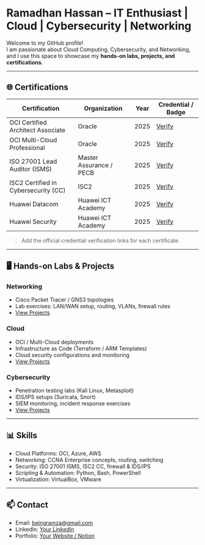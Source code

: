# Ramadhan Hassan – IT Enthusiast | Cloud | Cybersecurity | Networking

Welcome to my GitHub profile!  
I am passionate about Cloud Computing, Cybersecurity, and Networking, and I use this space to showcase my **hands-on labs, projects, and certifications**.

---

## 🌐 Certifications

| Certification | Organization | Year | Credential / Badge |
|---------------|--------------|------|------------------|
| OCI Certified Architect Associate | Oracle | 2025 | [Verify](#) |
| OCI Multi-Cloud Professional | Oracle | 2025 | [Verify](#) |
| ISO 27001 Lead Auditor (ISMS) | Master Assurance / PECB | 2025 | [Verify](#) |
| ISC2 Certified in Cybersecurity (CC) | ISC2 | 2025 | [Verify](#) |
| Huawei Datacom | Huawei ICT Academy | 2025 | [Verify](#) |
| Huawei Security | Huawei ICT Academy | 2025 | [Verify](#) |

> Add the official credential verification links for each certificate.

---

## 🖥️ Hands-on Labs & Projects

### Networking
- Cisco Packet Tracer / GNS3 topologies
- Lab exercises: LAN/WAN setup, routing, VLANs, firewall rules
- [View Projects](#)

### Cloud
- OCI / Multi-Cloud deployments
- Infrastructure as Code (Terraform / ARM Templates)
- Cloud security configurations and monitoring
- [View Projects](#)

### Cybersecurity
- Penetration testing labs (Kali Linux, Metasploit)
- IDS/IPS setups (Suricata, Snort)
- SIEM monitoring, incident response exercises
- [View Projects](#)

---

## 📊 Skills
- Cloud Platforms: OCI, Azure, AWS
- Networking: CCNA Enterprise concepts, routing, switching
- Security: ISO 27001 ISMS, ISC2 CC, firewall & IDS/IPS
- Scripting & Automation: Python, Bash, PowerShell
- Virtualization: VirtualBox, VMware

---

## 📫 Contact
- Email: beingramza@gmail.com
- LinkedIn: [Your LinkedIn](#)
- Portfolio: [Your Website / Notion](#)
